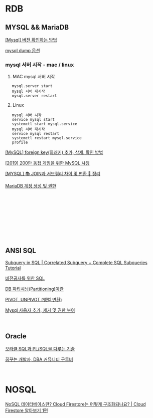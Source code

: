 

# RDB

## MYSQL && MariaDB

[[Mysql] 버전 확인하는 방법](https://deeplify.dev/database/troubleshoot/how-to-check-mysql-version)
<br/>

[mysql dump 옵션](https://xinet.kr/?p=2675)


### mysql 서버 시작 - mac / linux

1. MAC
   mysql 서버 시작
```aidl
   mysql.server start
   mysql 서버 재시작
   mysql.server restart
```
2. Linux
```aidl
   mysql 서버 시작
   service mysql start
   systemctl start mysql.service
   mysql 서버 재시작
   service mysql restart
   systemctl restart mysql.service
   profile
```


[[MySQL] foreign key(외래키) 추가, 삭제, 확인 방법](https://allg.tistory.com/37)
<br/>

[[2019] 200만 동접 게임을 위한 MySQL 샤딩](https://www.youtube.com/watch?v=8Eb_n7JA1yA&list=PLiLLi47PCMPjvVIba_5Tzl--QqblJkpnZ&index=37&ab_channel=NHNCloud)
<br/>

[[MYSQL] 📚 JOIN과 서브쿼리 차이 및 변환 💯 정리](https://inpa.tistory.com/entry/MYSQL-%F0%9F%93%9A-JOIN%EA%B3%BC-%EC%84%9C%EB%B8%8C%EC%BF%BC%EB%A6%AC-%EC%B0%A8%EC%9D%B4-%EB%B0%8F-%EB%B3%80%ED%99%98-%F0%9F%92%AF-%EC%A0%95%EB%A6%AC)
<br/>


[MariaDB 계정 생성 및 권한](https://izigom.tistory.com/entry/MariaDB-%EA%B3%84%EC%A0%95-%EC%83%9D%EC%84%B1-%EB%B0%8F-%EA%B6%8C%ED%95%9C%EC%B6%9C%EC%B2%98-MariaDB-%EA%B3%84%EC%A0%95-%EC%83%9D%EC%84%B1-%EB%B0%8F-%EA%B6%8C%ED%95%9C%EC%9E%91%EC%84%B1%EC%9E%90-%EC%9A%B0%EC%95%BC)
<br/>

[]()
<br/>

[]()
<br/>

[]()
<br/>

[]()
<br/>

[]()
<br/>



## ANSI SQL


[Subquery in SQL | Correlated Subquery + Complete SQL Subqueries Tutorial](https://www.youtube.com/watch?v=nJIEIzF7tDw&list=PLiLLi47PCMPjvVIba_5Tzl--QqblJkpnZ&index=46&ab_channel=techTFQ)
<br/>

[비전공자를 위한 SQL](https://brunch.co.kr/brunchbook/beginnersql)
<br/>

[DB 파티셔닝(Partitioning)이란](https://gmlwjd9405.github.io/2018/09/24/db-partitioning.html)
<br/>

[PIVOT, UNPIVOT (행렬 변환)](https://ggmouse.tistory.com/128)
<br/>

[Mysql 사용자 추가, 제거 및 권한 부여](https://cjh5414.github.io/mysql-create-user/)
<br/>

[]()
<br/>


## Oracle


[오라클 SQL과 PL/SQL을 다루는 기술](https://thebook.io/006696/)
<br/>

[꿈꾸는 개발자, DBA 커뮤니티 구루비](http://www.gurubee.net/)
<br/>

[]()
<br/>


# NOSQL

[NoSQL 데이터베이스란? Cloud Firestore는 어떻게 구조화되나요? | Cloud Firestore 알아보기 1편](https://www.youtube.com/watch?v=v_hR4K4auoQ&list=PLiLLi47PCMPjvVIba_5Tzl--QqblJkpnZ&index=189&ab_channel=Firebase)


[]()
<br/>

[]()
<br/>

[]()
<br/>

[]()
<br/>

[]()
<br/>

